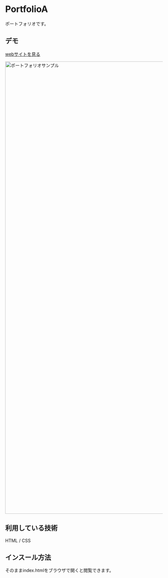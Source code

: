 PortfolioA
====

ポートフォリオです。

## デモ
[webサイトを見る](https://portfolio-ct.herokuapp.com/)

<img width="1445" alt="ポートフォリオサンプル" src="https://user-images.githubusercontent.com/85131023/121414993-3706a780-c9a2-11eb-9d66-31ccc3f54c04.png">


## 利用している技術
HTML / CSS

## インスール方法
そのままindex.htmlをブラウザで開くと閲覧できます。
